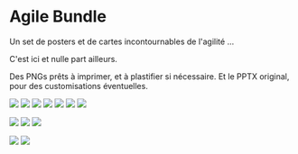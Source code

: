# Agile Bundle

Un set de posters et de cartes incontournables de l'agilité ... 

C'est ici et nulle part ailleurs.

Des PNGs prêts à imprimer, et à plastifier si nécessaire. 
Et le PPTX original, pour des customisations éventuelles.

![](Cartes-Emoticons/emoticons.jpg)
![](Cartes-Planning-Poker/planning-poker.jpg)
![](Cartes-Cognitive-Biases/cognitive-biases.jpg)
![](Cartes-ELMO/elmo1.png)
![](Cartes-Meteo/meteo.jpg)
![](Cartes-Photolangage/Photolangage.png)
![](Cartes-Planning-Poker-XL/planning-poker-xl.png)

![](Kakemonos/Agile-Kakemono-InAction.png)
![](Kakemonos/Extended-Scrum-InAction.png)
![](Kakemonos/Lean-Kanban-InAction.png)

![](Team-Feedbacks-A3/Team-Feedbacks-InAction.jpg)
![](Team-NikoNikoWeek-A3/Team-NikoNikoWeek-InAction.jpg)
